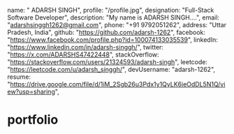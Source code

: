   name: " ADARSH SINGH",
  profile: "/profile.jpg",
  designation: "Full-Stack Software Developer",
  description: "My name is ADARSH SINGH....",
  email: "adarshsinggh1262@gmail.com",
  phone: "+91 9792051262",
  address: "Uttar Pradesh, India",
  github: "https://github.com/adarsh-1262",
  facebook: "https://www.facebook.com/profile.php?id=100074133035539",
  linkedIn: "https://www.linkedin.com/in/adarsh-singgh/",
  twitter: "https://x.com/ADARSHS47422448",
  stackOverflow: "https://stackoverflow.com/users/21324593/adarsh-singh",
  leetcode: "https://leetcode.com/u/adarsh_singgh/",
  devUsername: "adarsh-1262",
  resume: "https://drive.google.com/file/d/1iM_2Sgb26u3Pdx1y1QyLK6ieOdDL5N1Q/view?usp=sharing",

# portfolio
